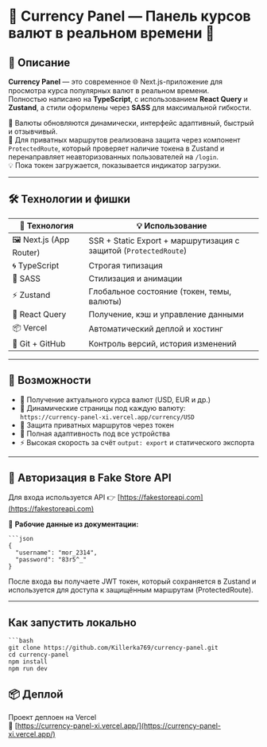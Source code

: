 # 💱 Currency Panel — Панель курсов валют в реальном времени 🚀

## 🧾 Описание

**Currency Panel** — это современное 🌐 Next.js-приложение для просмотра курса популярных валют в реальном времени.  
Полностью написано на **TypeScript**, с использованием **React Query** и **Zustand**, а стили оформлены через **SASS** для максимальной гибкости.

📡 Валюты обновляются динамически, интерфейс адаптивный, быстрый и отзывчивый.  
🔐 Для приватных маршрутов реализована защита через компонент `ProtectedRoute`, который проверяет наличие токена в Zustand и перенаправляет неавторизованных пользователей на `/login`.  
💡 Пока токен загружается, показывается индикатор загрузки.

---

## 🛠️ Технологии и фишки

| 🚀 Технология           | 💡 Использование                                                                 |
|-------------------------|----------------------------------------------------------------------------------|
| 🖼️ Next.js (App Router)  | SSR + Static Export + маршрутизация с защитой (`ProtectedRoute`)               |
| 🌀 TypeScript            | Строгая типизация                                                              |
| 🎨 SASS                 | Стилизация и анимации                                                          |
| ⚡ Zustand              | Глобальное состояние (токен, темы, валюты)                                     |
| 🔁 React Query          | Получение, кэш и управление данными                                             |
| 📦 Vercel               | Автоматический деплой и хостинг                                                |
| 🔧 Git + GitHub         | Контроль версий, история изменений                                             |

---

## 📲 Возможности

- 🔄 Получение актуального курса валют (USD, EUR и др.)
- 🧭 Динамические страницы под каждую валюту:  
  `https://currency-panel-xi.vercel.app/currency/USD`
- 🔐 Защита приватных маршрутов через токен
- 📱 Полная адаптивность под все устройства
- ⚡ Высокая скорость за счёт `output: export` и статического экспорта

---

## 🔐 Авторизация в Fake Store API

Для входа используется API 👉 [https://fakestoreapi.com](https://fakestoreapi.com)

📌 **Рабочие данные из документации:**

    ```json
    {
      "username": "mor_2314",
      "password": "83r5^_"
    }

После входа вы получаете JWT токен, который сохраняется в Zustand и используется для доступа к защищённым маршрутам (ProtectedRoute).

---

## Как запустить локально

    ```bash
    git clone https://github.com/Killerka769/currency-panel.git
    cd currency-panel
    npm install
    npm run dev

## 📦 Деплой

Проект деплоен на Vercel  
🔗 [https://currency-panel-xi.vercel.app/](https://currency-panel-xi.vercel.app/)
